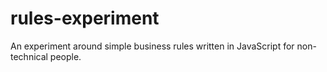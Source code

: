 rules-experiment
================

An experiment around simple business rules written in JavaScript for non-technical people.
